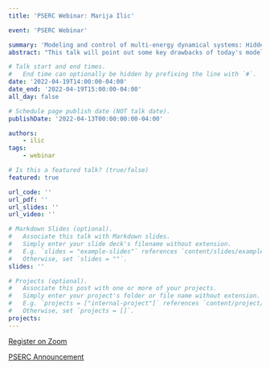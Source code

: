 ```yaml
---
title: 'PSERC Webinar: Marija Ilic'

event: 'PSERC Webinar'

summary: 'Modeling and control of multi-energy dynamical systems: Hidden paths to decarbonization'
abstract: "This talk will point out some key drawbacks of today's modeling and control underlying hierarchical electric power system operations and planning as the hidden roadblocks on the way to decarbonization. They could be overcome by enhancing today's information exchange and control. This can be done by revealing and utilizing inherent structure-preserving features of complex physical systems, and based on this, by establishing multi-layered energy modeling. Each module (component, control area, non-utility-owned entities) can be characterized in terms of its interaction variable, and higher-level models can be used to understand the interaction dynamics between different modules. Once the structure is understood, we propose nonlinear energy control for these modules which supports feed-forward self-adaptation to ensure feasible interconnected system. Based on these technology agnostic structures it becomes possible to expand today’s Balancing Authorities (BA) to multi-layered interactive intelligent Balancing Authorities (iBAs) and to introduce protocols for flexible utilization of diverse technologies over broad ranges of temporal and spatial conditions."

# Talk start and end times.
#   End time can optionally be hidden by prefixing the line with `#`.
date: '2022-04-19T14:00:00-04:00'
date_end: '2022-04-19T15:00:00-04:00'
all_day: false

# Schedule page publish date (NOT talk date).
publishDate: '2022-04-13T00:00:00:00-04:00'

authors:
    - ilic
tags:
    - webinar

# Is this a featured talk? (true/false)
featured: true

url_code: ''
url_pdf: ''
url_slides: ''
url_video: ''

# Markdown Slides (optional).
#   Associate this talk with Markdown slides.
#   Simply enter your slide deck's filename without extension.
#   E.g. `slides = "example-slides"` references `content/slides/example-slides.md`.
#   Otherwise, set `slides = ""`.
slides: ''

# Projects (optional).
#   Associate this post with one or more of your projects.
#   Simply enter your project's folder or file name without extension.
#   E.g. `projects = ["internal-project"]` references `content/project/deep-learning/index.md`.
#   Otherwise, set `projects = []`.
projects:
---
```


[Register on Zoom](https://us02web.zoom.us/webinar/register/WN_CBsJ5CIPTpagHT-9d1ouXQ)

[PSERC Announcement](https://pserc.wisc.edu/wp-content/uploads/sites/755/2022/04/Webinar-Announcement-Marija-Ilic-4-12-2022.pdf)